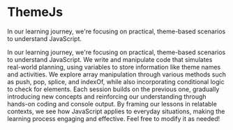 # ThemeJs
In our learning journey, we're focusing on practical, theme-based scenarios to understand JavaScript. 


In our learning journey, we're focusing on practical, theme-based scenarios to understand JavaScript. We write and manipulate code that simulates real-world planning, using variables to store information like theme names and activities.
We explore array manipulation through various methods such as push, pop, splice, and indexOf, while also incorporating conditional logic to check for elements. Each session builds on the previous one, gradually introducing new concepts and reinforcing our understanding through hands-on coding and console output.
By framing our lessons in relatable contexts, we see how JavaScript applies to everyday situations, making the learning process engaging and effective. Feel free to modify it as needed!
